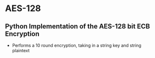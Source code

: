 # AES-128

##  Python Implementation of the AES-128 bit ECB Encryption
- Performs a 10 round encryption, taking in a string key and string  plaintext
